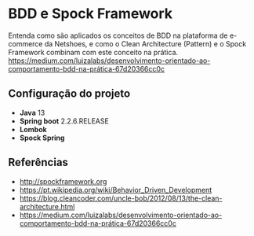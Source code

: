 # BDD e Spock Framework
Entenda como são aplicados os conceitos de BDD na plataforma de e-commerce da Netshoes, e como o Clean Architecture (Pattern) e o Spock Framework combinam com este conceito na prática.
https://medium.com/luizalabs/desenvolvimento-orientado-ao-comportamento-bdd-na-prática-67d20366cc0c

## Configuração do projeto
* **Java** 13
* **Spring boot** 2.2.6.RELEASE
* **Lombok**
* **Spock Spring**

## Referências
* http://spockframework.org
* https://pt.wikipedia.org/wiki/Behavior_Driven_Development
* https://blog.cleancoder.com/uncle-bob/2012/08/13/the-clean-architecture.html
* https://medium.com/luizalabs/desenvolvimento-orientado-ao-comportamento-bdd-na-prática-67d20366cc0c
